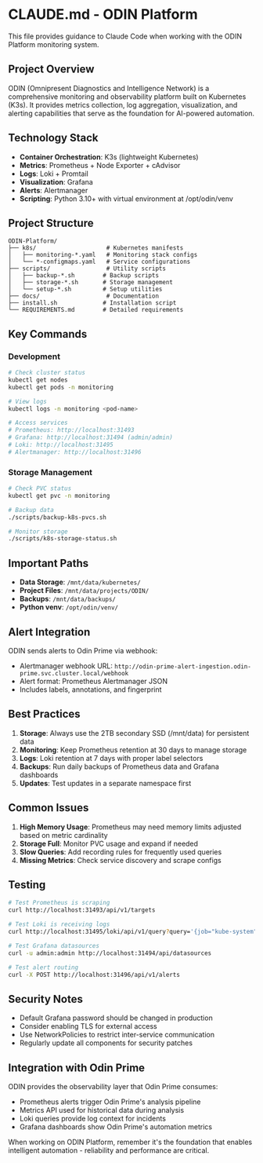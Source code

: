 # CLAUDE.md - ODIN Platform

This file provides guidance to Claude Code when working with the ODIN Platform monitoring system.

## Project Overview

ODIN (Omnipresent Diagnostics and Intelligence Network) is a comprehensive monitoring and observability platform built on Kubernetes (K3s). It provides metrics collection, log aggregation, visualization, and alerting capabilities that serve as the foundation for AI-powered automation.

## Technology Stack

- **Container Orchestration**: K3s (lightweight Kubernetes)
- **Metrics**: Prometheus + Node Exporter + cAdvisor
- **Logs**: Loki + Promtail
- **Visualization**: Grafana
- **Alerts**: Alertmanager
- **Scripting**: Python 3.10+ with virtual environment at /opt/odin/venv

## Project Structure

```
ODIN-Platform/
├── k8s/                    # Kubernetes manifests
│   ├── monitoring-*.yaml   # Monitoring stack configs
│   └── *-configmaps.yaml   # Service configurations
├── scripts/                # Utility scripts
│   ├── backup-*.sh        # Backup scripts
│   ├── storage-*.sh       # Storage management
│   └── setup-*.sh         # Setup utilities
├── docs/                   # Documentation
├── install.sh             # Installation script
└── REQUIREMENTS.md        # Detailed requirements
```

## Key Commands

### Development
```bash
# Check cluster status
kubectl get nodes
kubectl get pods -n monitoring

# View logs
kubectl logs -n monitoring <pod-name>

# Access services
# Prometheus: http://localhost:31493
# Grafana: http://localhost:31494 (admin/admin)
# Loki: http://localhost:31495
# Alertmanager: http://localhost:31496
```

### Storage Management
```bash
# Check PVC status
kubectl get pvc -n monitoring

# Backup data
./scripts/backup-k8s-pvcs.sh

# Monitor storage
./scripts/k8s-storage-status.sh
```

## Important Paths

- **Data Storage**: `/mnt/data/kubernetes/`
- **Project Files**: `/mnt/data/projects/ODIN/`
- **Backups**: `/mnt/data/backups/`
- **Python venv**: `/opt/odin/venv/`

## Alert Integration

ODIN sends alerts to Odin Prime via webhook:
- Alertmanager webhook URL: `http://odin-prime-alert-ingestion.odin-prime.svc.cluster.local/webhook`
- Alert format: Prometheus Alertmanager JSON
- Includes labels, annotations, and fingerprint

## Best Practices

1. **Storage**: Always use the 2TB secondary SSD (/mnt/data) for persistent data
2. **Monitoring**: Keep Prometheus retention at 30 days to manage storage
3. **Logs**: Loki retention at 7 days with proper label selectors
4. **Backups**: Run daily backups of Prometheus data and Grafana dashboards
5. **Updates**: Test updates in a separate namespace first

## Common Issues

1. **High Memory Usage**: Prometheus may need memory limits adjusted based on metric cardinality
2. **Storage Full**: Monitor PVC usage and expand if needed
3. **Slow Queries**: Add recording rules for frequently used queries
4. **Missing Metrics**: Check service discovery and scrape configs

## Testing

```bash
# Test Prometheus is scraping
curl http://localhost:31493/api/v1/targets

# Test Loki is receiving logs  
curl http://localhost:31495/loki/api/v1/query?query='{job="kube-system"}'

# Test Grafana datasources
curl -u admin:admin http://localhost:31494/api/datasources

# Test alert routing
curl -X POST http://localhost:31496/api/v1/alerts
```

## Security Notes

- Default Grafana password should be changed in production
- Consider enabling TLS for external access
- Use NetworkPolicies to restrict inter-service communication
- Regularly update all components for security patches

## Integration with Odin Prime

ODIN provides the observability layer that Odin Prime consumes:
- Prometheus alerts trigger Odin Prime's analysis pipeline
- Metrics API used for historical data during analysis
- Loki queries provide log context for incidents
- Grafana dashboards show Odin Prime's automation metrics

When working on ODIN Platform, remember it's the foundation that enables intelligent automation - reliability and performance are critical.